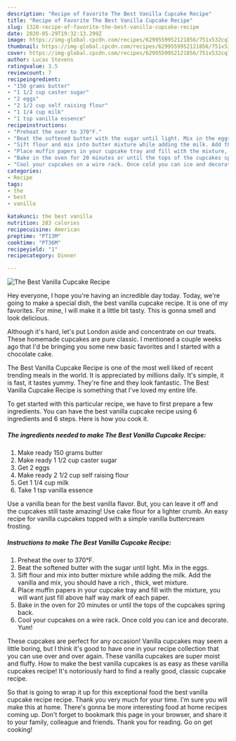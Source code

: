 ```yaml
---
description: "Recipe of Favorite The Best Vanilla Cupcake Recipe"
title: "Recipe of Favorite The Best Vanilla Cupcake Recipe"
slug: 1320-recipe-of-favorite-the-best-vanilla-cupcake-recipe
date: 2020-05-29T19:32:13.299Z
image: https://img-global.cpcdn.com/recipes/6299559952121856/751x532cq70/the-best-vanilla-cupcake-recipe-recipe-main-photo.jpg
thumbnail: https://img-global.cpcdn.com/recipes/6299559952121856/751x532cq70/the-best-vanilla-cupcake-recipe-recipe-main-photo.jpg
cover: https://img-global.cpcdn.com/recipes/6299559952121856/751x532cq70/the-best-vanilla-cupcake-recipe-recipe-main-photo.jpg
author: Lucas Stevens
ratingvalue: 3.5
reviewcount: 7
recipeingredient:
- "150 grams butter"
- "1 1/2 cup caster sugar"
- "2 eggs"
- "2 1/2 cup self raising flour"
- "1 1/4 cup milk"
- "1 tsp vanilla essence"
recipeinstructions:
- "Preheat the over to 370°F."
- "Beat the softened butter with the sugar until light. Mix in the eggs."
- "Sift flour and mix into butter mixture while adding the milk. Add the vanilla and mix, you should have a rich , thick, wet mixture."
- "Place muffin papers in your cupcake tray and fill with the mixture, you will want just fill above half way mark of each paper."
- "Bake in the oven for 20 minutes or until the tops of the cupcakes spring back."
- "Cool your cupcakes on a wire rack. Once cold you can ice and decorate. Yum!"
categories:
- Recipe
tags:
- the
- best
- vanilla

katakunci: the best vanilla 
nutrition: 283 calories
recipecuisine: American
preptime: "PT13M"
cooktime: "PT36M"
recipeyield: "1"
recipecategory: Dinner

---
```



![The Best Vanilla Cupcake Recipe](https://img-global.cpcdn.com/recipes/6299559952121856/751x532cq70/the-best-vanilla-cupcake-recipe-recipe-main-photo.jpg)

Hey everyone, I hope you're having an incredible day today. Today, we're going to make a special dish, the best vanilla cupcake recipe. It is one of my favorites. For mine, I will make it a little bit tasty. This is gonna smell and look delicious.

Although it&#39;s hard, let&#39;s put London aside and concentrate on our treats. These homemade cupcakes are pure classic. I mentioned a couple weeks ago that I&#39;d be bringing you some new basic favorites and I started with a chocolate cake.

The Best Vanilla Cupcake Recipe is one of the most well liked of recent trending meals in the world. It is appreciated by millions daily. It's simple, it is fast, it tastes yummy. They're fine and they look fantastic. The Best Vanilla Cupcake Recipe is something that I've loved my entire life.


To get started with this particular recipe, we have to first prepare a few ingredients. You can have the best vanilla cupcake recipe using 6 ingredients and 6 steps. Here is how you cook it.

<!--inarticleads1-->

##### The ingredients needed to make The Best Vanilla Cupcake Recipe:

1. Make ready 150 grams butter
1. Make ready 1 1/2 cup caster sugar
1. Get 2 eggs
1. Make ready 2 1/2 cup self raising flour
1. Get 1 1/4 cup milk
1. Take 1 tsp vanilla essence


Use a vanilla bean for the best vanilla flavor. But, you can leave it off and the cupcakes still taste amazing! Use cake flour for a lighter crumb. An easy recipe for vanilla cupcakes topped with a simple vanilla buttercream frosting. 

<!--inarticleads2-->

##### Instructions to make The Best Vanilla Cupcake Recipe:

1. Preheat the over to 370°F.
1. Beat the softened butter with the sugar until light. Mix in the eggs.
1. Sift flour and mix into butter mixture while adding the milk. Add the vanilla and mix, you should have a rich , thick, wet mixture.
1. Place muffin papers in your cupcake tray and fill with the mixture, you will want just fill above half way mark of each paper.
1. Bake in the oven for 20 minutes or until the tops of the cupcakes spring back.
1. Cool your cupcakes on a wire rack. Once cold you can ice and decorate. Yum!


These cupcakes are perfect for any occasion! Vanilla cupcakes may seem a little boring, but I think it&#39;s good to have one in your recipe collection that you can use over and over again. These vanilla cupcakes are super moist and fluffy. How to make the best vanilla cupcakes is as easy as these vanilla cupcakes recipe! It&#39;s notoriously hard to find a really good, classic cupcake recipe. 

So that is going to wrap it up for this exceptional food the best vanilla cupcake recipe recipe. Thank you very much for your time. I'm sure you will make this at home. There's gonna be more interesting food at home recipes coming up. Don't forget to bookmark this page in your browser, and share it to your family, colleague and friends. Thank you for reading. Go on get cooking!
